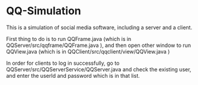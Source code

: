 # QQ-Simulation
This is a simulation of social media software, including a server and a client.

First thing to do is to run QQFrame.java (which is in QQServer/src/qqframe/QQFrame.java ), and then open other window to run QQView.java (which is in QQClient/src/qqclient/view/QQView.java )

In order for clients to log in successfully, go to QQServer/src/QQServerService/QQServer.java and check the existing user, and enter the userId and password which is in that list.


